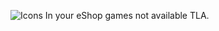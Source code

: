 ![Icons](https://play-lh.googleusercontent.com/2MCCCXpwDRy6s8Iy-hblQckeREEXcPxrK1W9Z1oCGrtsOF5QF3rAigOTUG4syepsx6s=w240-h480-rw)
In your eShop games not available TLA.
